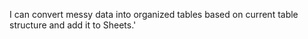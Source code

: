I can convert messy data into organized tables based on current table structure and add it to Sheets.'
